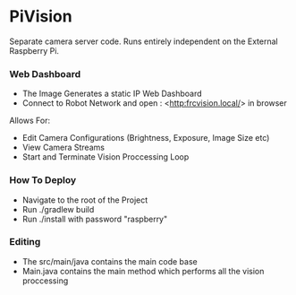# PiVision
Separate camera server code. Runs entirely independent on the External Raspberry Pi.

### Web Dashboard
- The Image Generates a static IP Web Dashboard
- Connect to Robot Network and open : <<http:frcvision.local/>> in browser

Allows For:
- Edit Camera Configurations (Brightness, Exposure, Image Size etc)
- View Camera Streams
- Start and Terminate Vision Proccessing Loop

### How To Deploy
- Navigate to the root of the Project
- Run ./gradlew build
- Run ./install with password "raspberry"

### Editing
- The src/main/java contains the main code base
- Main.java contains the main method which performs all the vision proccessing
